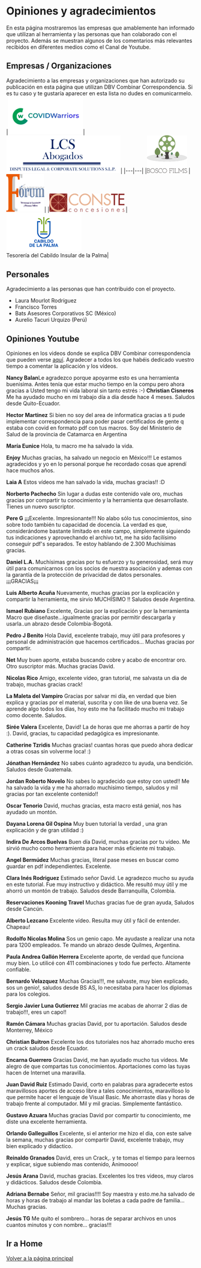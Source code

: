 # Opiniones y agradecimientos

En esta página mostraremos las empresas que amablemente han informado que utilizan al herramienta y las personas que han colaborado con el proyecto. Además se muestran algunos de los comentarios más relevantes recibidos en diferentes medios como el Canal de Youtube.
## Empresas / Organizaciones

Agradecimiento a las empresas y organizaciones que han autorizado su publicación en esta página que utilizan DBV Combinar Correspondencia. Si es tu caso y te gustaría aparecer en esta lista no dudes en comunicarmelo.
|<img src="Imagenes/Logos/covidwarriors.jpg" height="100" />|<img src="Imagenes/Logos/Logo_LCS.png" height="100" />|
|---|---|
|[<img src="Imagenes/Logos/bosco_films_logo.png" height="100"/>](https://www.boscofilms.es/) |<img src="Imagenes/Logos/LogoForoComunicacion.jpg" height="100"/>|
|<img src="Imagenes/Logos/LogoConste2.png" width="200"/>  |<img src="Imagenes/Logos/cabildodelapalma.png" width="200"/> <br/>Tesorería del Cabildo Insular de la Palma|
## Personales

Agradecimiento a las personas que han contribuido con el proyecto.

- Laura Mourlot Rodríguez
- Francisco Torres
- Bats Asesores Corporativos SC (México)
- Aurelio Tacuri Urquizo (Perú)
  
  


## Opiniones Youtube
Opiniones en los videos donde se explica DBV Combinar correspondencia que pueden verse [aquí](https://youtube.com/playlist?list=PLnNbmcjjevxss8tF1cEtOe9eh6q6eJQd9). Agradecer a todos los que habéis dedicado vuestro tiempo a comentar la aplicación y los vídeos.

<b>Nancy Balan</b>Le agradezco porque apoyarme esto es una herramienta buenisima. Antes tenía que estar mucho tiempo en la compu pero ahora gracias a Usted tengo mi vida laboral sin tanto estrés :-)
<b>Christian Cisneros</b> Me ha ayudado mucho en mi trabajo día a día desde hace 4 meses. Saludos desde Quito-Ecuador.

<b>Hector Martinez</b> Si bien no soy del area de informatica gracias a ti pude implementar correspondencia para poder pasar certificados de gente q estaba con covid en formato pdf con tus macros. Soy del Ministerio de Salud de la provincia de Catamarca en Argentina

<b>María Eunice</b> Hola, tu macro me ha salvado la vida.

<b>Enjoy</b> Muchas gracias, ha salvado un negocio en México!!! Le estamos agradecidos y yo en lo personal porque he recordado cosas que aprendí hace muchos años.

<b>Laia A</b> Estos vídeos me han salvado la vida, muchas gracias!! :D

<b>Norberto Pachecho</b> Sin lugar a dudas este contenido vale oro, muchas gracias por compartir tu conocimiento y la herramienta que desarrollaste.  Tienes un nuevo suscriptor.

<b>Pere G</b> ¡¡¡Excelente. Impresionante!!! No alabo sólo tus conocimientos, sino sobre todo también tu capacidad de docencia. La verdad es que, considerándome bastante limitado en este campo, simplemente siguiendo tus indicaciones y aprovechando el archivo txt, me ha sido facilísimo conseguir pdf's separados. Te estoy hablando de 2.300
Muchísimas gracias.

<b>Daniel L.A.</b> Muchísimas gracias por tu esfuerzo y tu generosidad, será muy útil para comunicarnos con los socios de nuestra asociación y ademas con la garantía de la protección de privacidad de datos personales. ¡¡¡GRACIAS¡¡¡

<b>Luis Alberto Acuña</b> Nuevamente, muchas gracias por la explicación y compartir la herramienta, me sirvio MUCHÍSIMO !! Saludos desde Argentina.

<b>Ismael Rubiano</b> Excelente, Gracias por la explicación y por la herramienta Macro que diseñaste...igualmente gracias por permitir descargarla y usarla..un abrazo desde Colombia-Bogotá.

<b>Pedro J Benito</b> Hola David, excelente trabajo, muy útil para profesores y personal de administración que hacemos certificados... Muchas gracias por compartir.

<b>Net</b> Muy buen aporte, estaba buscando cobre y acabo de encontrar oro. Otro suscriptor más.  Muchas gracias David.

<b>Nicolas Rico</b> Amigo, excelente vídeo, gran tutorial, me salvasta un dia de trabajo, muchas gracias crack!

<b>La Maleta del Vampiro</b> Gracias por salvar mi día, en verdad que bien explica y gracias por el material, suscrita y con like de una buena vez. Se aprende algo todos los días, hoy esto me ha facilitado mucho mi trabajo como docente. Saludos.

<b>Sirée Valera</b> Excelente, David! La de horas que me ahorras a partir de hoy :). David, gracias, tu capacidad pedagógica es impresionante.

<b>Catherine Tzridis</b> Muchas gracias! cuantas horas que puedo ahora dedicar a otras cosas sin volverme loca! :)

<b>Jónathan Hernández</b> No sabes cuánto agradezco tu ayuda, una bendición. Saludos desde Guatemala.

<b>Jordan Roberto Novelo</b> No sabes lo agradecido que estoy con usted!! Me ha salvado la vida y me ha ahorrado muchisimo tiempo, saludos y mil gracias por tan excelente contenido!!

<b>Oscar Tenorio</b> David, muchas gracias, esta macro está genial, nos has ayudado un montón.

<b>Dayana Lorena Gil Ospina</b> Muy buen tutorial la verdad , una gran explicación y de gran utilidad :)

<b>Indira De Arcos Buelvas</b> Buen día David, muchas gracias por tu vídeo. Me sirvió mucho como herramienta para hacer más eficiente mi trabajo.

<b>Angel Bermúdez</b> Muchas gracias, literal pase meses en buscar como guardar en pdf independientes. Excelente.

<b>Clara Inés Rodriguez</b> Estimado señor David.  Le agradezco mucho su ayuda en este tutorial.  Fue muy instructivo y didáctico. Me resultó muy útil y me ahorró un montón de trabajo. Saludos desde Barranquilla, Colombia.

<b>Reservaciones Kooning Travel</b> Muchas gracias fue de gran ayuda, Saludos desde Cancún.

<b>Alberto Lezcano</b> Excelente vídeo. Resulta muy útil y fácil de entender. Chapeau!

<b>Rodolfo Nicolas Molina</b> Sos un genio capo. Me ayudaste a realizar una nota para 1200 empleados. Te mando un abrazo desde Quilmes, Argentina.

<b>Paula Andrea Gallón Herrera</b> Excelente aporte, de verdad que funciona muy bien. Lo utilicé con 411 combinaciones y todo fue perfecto. Altamente confiable.

<b>Bernardo Velazquez</b> Muchas Gracias!!!, me salvaste, muy bien explicado, sos un genio!, saludos desde BS AS, lo necesitaba para hacer los diplomas para los colegios.

<b>Sergio Javier Luna Gutierrez</b> Mil gracias me acabas de ahorrar 2 dias de trabajo!!!, eres un capo!!

<b>Ramón Cámara</b> Muchas gracias David, por tu aportación. Saludos desde Monterrey, México

<b>Christian Buitron</b> Excelente los dos tutoriales nos haz ahorrado mucho eres un crack saludos desde Ecuador.

<b>Encarna Guerrero</b> Gracias David, me han ayudado mucho tus vídeos. Me alegro de que compartas tus conocimientos. Aportaciones como las tuyas hacen de Internet una maravilla.

<b>Juan David Ruiz</b> Estimado David, corto en palabras para agradecerte estos maravillosos aportes de acceso libre a tales conocimientos, maravilloso lo que permite hacer el lenguaje de Visual Basic. Me ahorraste días y horas de trabajo frente al computador. Mil y mil gracias. Simplemente fantástico.

<b>Gustavo Azuara</b> Muchas gracias David por compartir tu conocimiento, me diste una excelente herramienta.

<b>Orlando Galleguillos</b> Excelente, si el anterior me hizo el dia, con este salve la semana, muchas gracias por compartir David, excelente trabajo, muy bien explicado y didactico.

<b>Reinaldo Granados</b> David, eres un Crack,. y te tomas el tiempo para leernos y explicar, sigue subiendo mas contenido, Animoooo!

<b>Jesús Arana</b> David, muchas gracias. Excelentes los tres videos, muy claros y didácticos. Saludos desde Colombia.

<b>Adriana Bernabe</b> Señor, mil gracias!!!! Soy maestra y esto.me.ha salvado de horas y horas  de trabajo al mandar las boletas a cada padre de familia... Muchas gracias.

<b>Jesús TG</b> Me quito el sombrero... horas de separar archivos en unos cuantos minutos y con nombre... gracias!!!

## Ir a Home
[Volver a la página principal](README.md#combinar-correspondencia)
